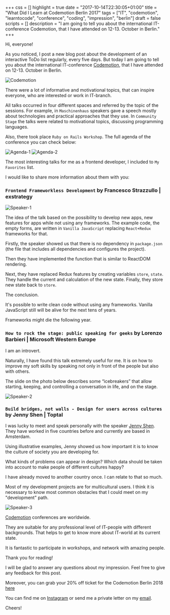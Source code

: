 +++
css = []
highlight = true
date = "2017-10-14T22:30:05+01:00"
title = "What Did I Learn at Codemotion Berlin 2017"
tags = ["IT", "codemotion", "learntocode", "conference", "coding", "impression", "berlin"]
draft = false
scripts = []
description = "I am going to tell you about the international IT-conference Codemotion, that I have attended on 12-13. October in Berlin."
+++

Hi, everyone!

As you noticed, I post a new blog post about the development of an interactive ToDo list regularly, every five days. But today I am going to tell you about the international IT-conference [Codemotion](https://berlin2017.codemotionworld.com/), that I have attended on 12-13. October in Berlin.

![Codemotion](/blog/images/codemotion.JPG)

There were a lot of informative and motivational topics, that can inspire everyone, who are interested or work in IT-branch.

All talks occurred in four different spaces and referred by the topic of the sessions. For example, in `Maschinenhaus` speakers gave a speech mostly about technologies and practical approaches that they use. In `Community Stage` the talks were related to motivational topics, discussing programming languages.

Also, there took place `Ruby on Rails Workshop`. The full agenda of the conference you can check below:

![Agenda-1](/blog/images/agenda-12-10.jpg)
![Agenda-2](/blog/images/agenda-13-10.jpg)

The most interesting talks for me as a frontend developer, I included to `My Favorites` list.

I would like to share more information about them with you:

### `Frontend Frameworkless Development` by Francesco Strazzullo | exstrategy

![Speaker-1](/blog/images/speaker-1.JPG)

The idea of the talk based on the possibility to develop new apps, new features for apps while not using any frameworks. The example code, the empty forms, are written in `Vanilla JavaScript` replacing `React+Redux` frameworks for that.

Firstly, the speaker showed us that there is no dependency in `package.json` (the file that includes all dependencies and configures the project).

Then they have implemented the function that is similar to ReactDOM rendering.

Next, they have replaced Redux features by creating variables `store`, `state`. They handle the current and calculation of the new state. Finally, they store new state back to `store`.

The conclusion.

It's possible to write clean code without using any frameworks. Vanilla JavaScript still will be alive for the next tens of years.

Frameworks might die the following year.


### `How to rock the stage: public speaking for geeks` by Lorenzo Barbieri | Microsoft Western Europe

I am an introvert.

Naturally, I have found this talk extremely useful for me. It is on how to improve my soft skills by speaking not only in front of the people but also with others.

The slide on the photo below describes some “icebreakers” that allow starting, keeping, and controlling a conversation in life, and on the stage.

![Speaker-2](/blog/images/speaker-2.JPG)

### `Build bridges, not walls - Design for users across cultures` by Jenny Shen | Toptal

I was lucky to meet and speak personally with the speaker [Jenny Shen](http://jennyshen.com/). They have worked in five countries before and currently are based in Amsterdam.

Using illustrative examples, Jenny showed us how important it is to know the culture of society you are developing for.

What kinds of problems can appear in design? Which data should be taken into account to make people of different cultures happy?

I have already moved to another country once. I can relate to that so much.

Most of my development projects are for multicultural users. I think it is necessary to know most common obstacles that I could meet on my "development" path.

![Speaker-3](/blog/images/speaker-3.JPG)

[Codemotion](https://codemotionworld.com/) conferences are worldwide.

They are suitable for any professional level of IT-people with different backgrounds. That helps to get to know more about IT-world at its current state.

It is fantastic to participate in workshops, and network with amazing people.

Thank you for reading!

I will be glad to answer any questions about my impression. Feel free to give any feedback for this post.

Moreover, you can grab your 20% off ticket for the Codemotion Berlin 2018 [here](bit.ly/codemotion-tickets)

You can find me on [Instagram](https://www.instagram.com/ilonacodes/) or send me a private letter on my [email](mailto:demiluri@gmail.com).

Cheers!
